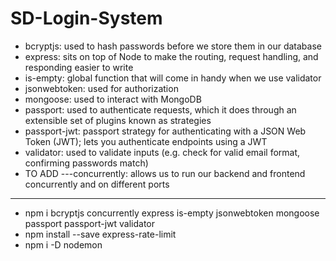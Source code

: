 # SD-Login-System

* bcryptjs: used to hash passwords before we store them in our database
* express: sits on top of Node to make the routing, request handling, and responding easier to write
* is-empty: global function that will come in handy when we use validator
* jsonwebtoken: used for authorization
* mongoose: used to interact with MongoDB
* passport: used to authenticate requests, which it does through an extensible set of plugins known as strategies
* passport-jwt: passport strategy for authenticating with a JSON Web Token (JWT); lets you authenticate endpoints using a JWT
* validator: used to validate inputs (e.g. check for valid email format, confirming passwords match)
* TO ADD ---concurrently: allows us to run our backend and frontend concurrently and on different ports
___________________________________________________________________________________________________________________________________

 
 * npm i bcryptjs concurrently express is-empty jsonwebtoken mongoose passport passport-jwt validator
 * npm install --save express-rate-limit
 * npm i -D nodemon
